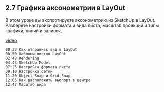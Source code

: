 ## 2.7 Графика аксонометрии в LayOut

В этом уроке вы экспортируете аксонометрию из SketchUp в LayOut. Разберёте настройки формата и вида листа, масштаб проекций и типы графики, линий и заливок.

[video](https://player.softculture.cc/embed/online/SKC/SKC_85.27.04_L2-7_Axo_LayOut)

``` chapters
00:33 Как отправить вид в LayOut
00:50 Шаблоны листов LayOut 
02:48 Rendering 
04:43 SketchUp Model
07:25 Настройка формата листа
09:10 Настройка сетки
11:20 Object Snap и Grid Snap
12:05 Как расположить вьюпорт в центре
12:47 Масштаб вида
```